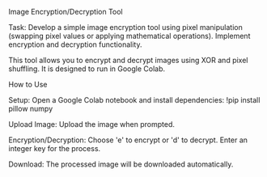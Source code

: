 Image Encryption/Decryption Tool

Task: Develop a simple image encryption tool using pixel manipulation (swapping pixel values or applying mathematical operations). 
Implement encryption and decryption functionality.

This tool allows you to encrypt and decrypt images using XOR and pixel shuffling. 
It is designed to run in Google Colab.

How to Use

Setup: Open a Google Colab notebook and install dependencies: !pip install pillow numpy

Upload Image: Upload the image when prompted.

Encryption/Decryption: Choose 'e' to encrypt or 'd' to decrypt. Enter an integer key for the process.

Download: The processed image will be downloaded automatically.
